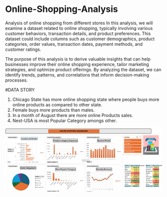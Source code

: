 # Online-Shopping-Analysis
Analysis of online shopping from different stores
In this analysis, we will examine a dataset related to online shopping, typically involving various customer behaviors, transaction details, and product preferences. This dataset could include columns such as customer demographics, product categories, order values, transaction dates, payment methods, and customer ratings.

The purpose of this analysis is to derive valuable insights that can help businesses improve their online shopping experience, tailor marketing strategies, and optimize product offerings. By analyzing the dataset, we can identify trends, patterns, and correlations that inform decision-making processes.

#DATA STORY
1. Chicago State has more online shopping state where people buys more online products as compared to other state.
2. Female buys more products than males.
3. In a month of August there are more online Products sales.
4. Nest-USA is most Popular Category amongs other.

<img src="Online shopping dash2.png" width="900"/> &nbsp;




